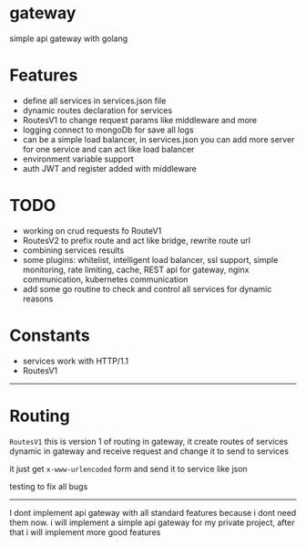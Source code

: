 # gateway
simple api gateway with golang

# Features
- define all services in services.json file
- dynamic routes declaration for services
- RoutesV1 to change request params like middleware and more
- logging connect to mongoDb for save all logs
- can be a simple load balancer, in services.json you can add more server for one service and can act like load balancer
- environment variable support
- auth JWT and register added with middleware

# TODO
- working on crud requests fo RouteV1
- RoutesV2 to prefix route and act like bridge, rewrite route url
- combining services results
- some plugins: whitelist, intelligent load balancer, ssl support, simple monitoring,
rate limiting, cache, REST api for gateway, nginx communication, kubernetes communication
- add some go routine to check and control all services for dynamic reasons

# Constants
- services work with HTTP/1.1
- RoutesV1
----
# Routing

`RoutesV1`
this is version 1 of routing in gateway, it create routes of services dynamic in gateway and receive 
request and change it to send to services

it just get `x-www-urlencoded` form and send it to service like json

testing to fix all bugs

-----
I dont implement api gateway with all standard features because i dont need them now.
i will implement a simple api gateway for my private project, after that i will implement more good features
